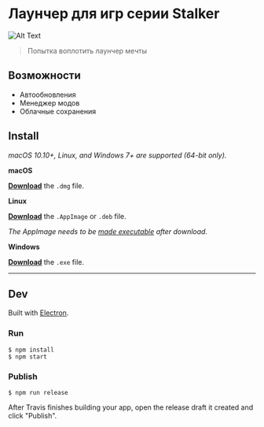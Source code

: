 # Лаунчер для игр серии Stalker
![Alt Text](https://github.com/infabls/testLauncher/raw/main/static/tiser.gif)
> Попытка воплотить лаунчер мечты

## Возможности
- Автообновления
- Менеджер модов
- Облачные сохранения

## Install

*macOS 10.10+, Linux, and Windows 7+ are supported (64-bit only).*

**macOS**

[**Download**](https://github.com/infabls/testLauncher/releases/latest) the `.dmg` file.

**Linux**

[**Download**](https://github.com/infabls/testLauncher/releases/latest) the `.AppImage` or `.deb` file.

*The AppImage needs to be [made executable](http://discourse.appimage.org/t/how-to-make-an-appimage-executable/80) after download.*

**Windows**

[**Download**](https://github.com/infabls/testLauncher/releases/latest) the `.exe` file.

---

## Dev

Built with [Electron](https://electronjs.org).

### Run

```
$ npm install
$ npm start
```

### Publish

```
$ npm run release
```

After Travis finishes building your app, open the release draft it created and click "Publish".
